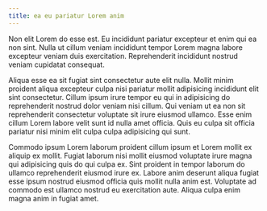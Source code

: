 ```yaml
---
title: ea eu pariatur Lorem anim
---
```


Non elit Lorem do esse est. Eu incididunt pariatur excepteur et enim qui ea non sint. Nulla ut cillum veniam incididunt tempor Lorem magna labore excepteur veniam duis exercitation. Reprehenderit incididunt nostrud veniam cupidatat consequat.

Aliqua esse ea sit fugiat sint consectetur aute elit nulla. Mollit minim proident aliqua excepteur culpa nisi pariatur mollit adipisicing incididunt elit sint consectetur. Cillum ipsum irure tempor eu qui in adipisicing do reprehenderit nostrud dolor veniam nisi cillum. Qui veniam ut ea non sit reprehenderit consectetur voluptate sit irure eiusmod ullamco. Esse enim cillum Lorem labore velit sunt id nulla amet officia. Quis eu culpa sit officia pariatur nisi minim elit culpa culpa adipisicing qui sunt.

Commodo ipsum Lorem laborum proident cillum ipsum et Lorem mollit ex aliquip ex mollit. Fugiat laborum nisi mollit eiusmod voluptate irure magna qui adipisicing quis do qui culpa ex. Sint proident in tempor laborum do ullamco reprehenderit eiusmod irure ex. Labore anim deserunt aliqua fugiat esse ipsum nostrud eiusmod officia quis mollit nulla anim est. Voluptate ad commodo est ullamco nostrud eu exercitation aute. Aliqua culpa enim magna anim in fugiat amet.